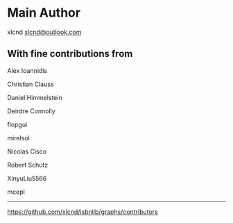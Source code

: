 
Main Author
===========

xlcnd <xlcnd@outlook.com>




With fine contributions from
----------------------------

Alex Ioannidis

Christian Clauss

Daniel Himmelstein

Deirdre Connolly

flopgui

mirelsol

Nicolas Cisco

Robert Schütz

XinyuLiu5566

mcepl


---
https://github.com/xlcnd/isbnlib/graphs/contributors
